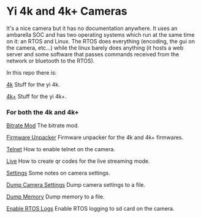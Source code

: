 # Yi 4k and 4k+ Cameras

It's a nice camera but it has no documentation anywhere. It uses an ambarella SOC and has two operating systems which run at the same time on it: an RTOS and Linux. The RTOS does everything (encoding, the gui on the camera, etc...) while the linux barely does anything (it hosts a web server and some software that passes commands received from the network or bluetooth to the RTOS).

In this repo there is:

[4k](4k/) Stuff for the yi 4k.

[4k+](4k+/) Stuff for the yi 4k+.

### For both the 4k and 4k+

[Bitrate Mod](bitrate/) The bitrate mod.

[Firmware Unpacker](firmware_unpacker/) Firmware unpacker for the 4k and 4k+ firmwares.

[Telnet](telnet/) How to enable telnet on the camera.

[Live](live/) How to create qr codes for the live streaming mode.

[Settings](settings/) Some notes on camera settings.

[Dump Camera Settings](dump_camera_settings/) Dump camera settings to a file.

[Dump Memory](dump_memory/) Dump memory to a file.

[Enable RTOS Logs](enable_logs/) Enable RTOS logging to sd card on the camera.

